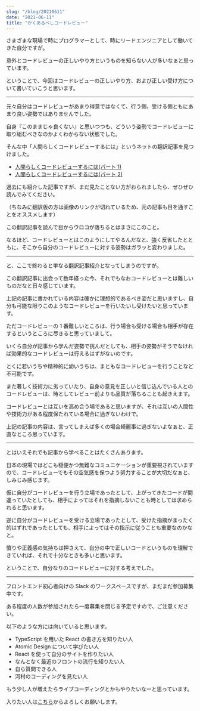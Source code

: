 ```yaml
---
slug: "/blog/20210611"
date: "2021-06-11"
title: "かくあるべしコードレビュー"
---
```


さまざまな現場で時にプログラマーとして、時にリードエンジニアとして働いてきた自分ですが。

意外とコードレビューの正しいやり方というものを知らない人が多いなぁと思っています。

ということで、今回はコードレビューの正しいやり方、および正しい受け方について書いていこうと思います。

---

元々自分はコードレビューがあまり得意ではなくて、行う側、受ける側ともにあまり良い姿勢ではありませんでした。

自身『このままじゃ良くない』と思いつつも、どういう姿勢でコードレビューに取り組むべきなのかよくわからない状態でした。

そんな中「人間らしくコードレビューするには」というネットの翻訳記事を見つけました。

- [人間らしくコードレビューするには(パート 1)](https://yakst.com/ja/posts/4907)
- [人間らしくコードレビューするには(パート 2)](https://yakst.com/ja/posts/4965)

過去にも紹介した記事ですが、まだ見たことない方がおられましたら、ぜひぜひ読んでみてください。

（ちなみに翻訳版の方は画像のリンクが切れているため、元の記事も目を通すことをオススメします）

この翻訳記事を読んで目からウロコが落ちるとはまさにこのこと。

なるほど、コードレビューとはこのようにしてやるんだなと、強く反省したとともに、そこから自分のコードレビューに対する姿勢はガラッと変わりました。

---

と、ここで終わると単なる翻訳記事紹介となってしまうのですが。

この翻訳記事に出会って数年経った今、それでもなおコードレビューとは難しいものだなと日々感じています。

上記の記事に書かれている内容は確かに理想的であるべき姿だと思いますし、自分も可能な限りこのようなコードレビューを行いたいし受けたいと思っています。

ただコードレビューの 1 番難しいところは、行う場合も受ける場合も相手が存在するというところに尽きると思っていまして。

いくら自分が記事から学んだ姿勢で挑んだとしても、相手の姿勢がそうでなければ効果的なコードレビューは行えるはずがないのです。

とくに若いうちや精神的に幼いうちは、まともなコードレビューを行うことなど不可能です。

また著しく技術力に劣っていたり、自身の意見を正しいと信じ込んでいる人とのコードレビューは、時としてレビュー前よりも品質が落ちることも起きえます。

コードレビューとは互いを高め合う場であると思いますが、それは互いの人間性や技術力がある程度保たれている場合に過ぎないわけで。

上記の記事の内容は、言ってしまえば多くの場合綺麗事に過ぎないよなぁと、正直なところ思っています。

---

とはいえそれでも記事から学べることはたくさんあります。

日本の現場ではどこも穏便かつ無難なコミュニケーションが重要視されていますので、コードレビューでもその空気感を保つよう努力することが大切だなぁと、しみじみ感じます。

仮に自分がコードレビューを行う立場であったとして、上がってきたコードが間違っていたとしても、相手によってはそれを指摘しないことも時としては求められると思います。

逆に自分がコードレビューを受ける立場であったとして、受けた指摘がまったく的はずれであったとしても、相手によってはその指示に従うことも重要なのかなと。

憤りや正義感の気持ちは押さえて、自分の中で正しいコードというものを理解できていれば、それで十分なときも多いと思います。

ということで、自分なりのコードレビューに対する考えでした。

---

フロントエンド初心者向けの Slack のワークスペースですが、まだまだ参加募集中です。

ある程度の人数が参加されたら一度募集を閉じる予定ですので、ご注意ください。

以下のような方には向いていると思います。

- TypeScript を用いた React の書き方を知りたい人
- Atomic Design について学びたい人
- React を使って自分のサイトを作りたい人
- なんとなく最近のフロントの流行を知りたい人
- 自ら質問できる人
- 河村のコーディングを見たい人

もう少し人が増えたらライブコーディングとかもやりたいなーと思っています。

入りたい人は[こちら](https://join.slack.com/t/kk-web-hq/shared_invite/zt-zf4pqzow-csAbIKMA9fp7ocQxZgydCw)からよろしくお願いします。
